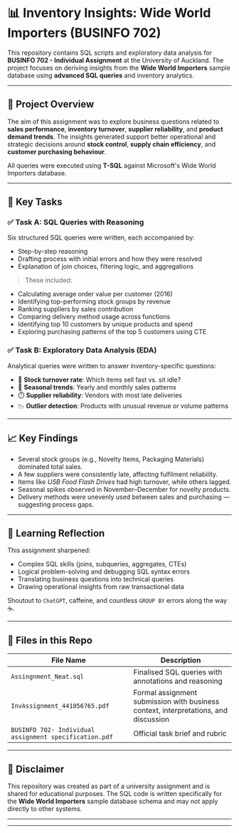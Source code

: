# 📊 Inventory Insights: Wide World Importers (BUSINFO 702)

This repository contains SQL scripts and exploratory data analysis for **BUSINFO 702 - Individual Assignment** at the University of Auckland. The project focuses on deriving insights from the **Wide World Importers** sample database using **advanced SQL queries** and inventory analytics.

---

## 🧩 Project Overview

The aim of this assignment was to explore business questions related to **sales performance**, **inventory turnover**, **supplier reliability**, and **product demand trends**. The insights generated support better operational and strategic decisions around **stock control**, **supply chain efficiency**, and **customer purchasing behaviour**.

All queries were executed using **T-SQL** against Microsoft's Wide World Importers database.

---

## 📌 Key Tasks

### ✅ Task A: SQL Queries with Reasoning
Six structured SQL queries were written, each accompanied by:
- Step-by-step reasoning
- Drafting process with initial errors and how they were resolved
- Explanation of join choices, filtering logic, and aggregations

> These included:
- Calculating average order value per customer (2016)
- Identifying top-performing stock groups by revenue
- Ranking suppliers by sales contribution
- Comparing delivery method usage across functions
- Identifying top 10 customers by unique products and spend
- Exploring purchasing patterns of the top 5 customers using CTE

### ✅ Task B: Exploratory Data Analysis (EDA)
Analytical queries were written to answer inventory-specific questions:
- 🔁 **Stock turnover rate**: Which items sell fast vs. sit idle?
- 📅 **Seasonal trends**: Yearly and monthly sales patterns
- ⏱️ **Supplier reliability**: Vendors with most late deliveries
- 📉 **Outlier detection**: Products with unusual revenue or volume patterns

---

## 📈 Key Findings

- Several stock groups (e.g., Novelty Items, Packaging Materials) dominated total sales.
- A few suppliers were consistently late, affecting fulfilment reliability.
- Items like *USB Food Flash Drives* had high turnover, while others lagged.
- Seasonal spikes observed in November–December for novelty products.
- Delivery methods were unevenly used between sales and purchasing — suggesting process gaps.

---

## 🧠 Learning Reflection

This assignment sharpened:
- Complex SQL skills (joins, subqueries, aggregates, CTEs)
- Logical problem-solving and debugging SQL syntax errors
- Translating business questions into technical queries
- Drawing operational insights from raw transactional data

Shoutout to `ChatGPT`, caffeine, and countless `GROUP BY` errors along the way ☕.

---

## 📂 Files in this Repo

| File Name | Description |
|-----------|-------------|
| `Assingnment_Neat.sql` | Finalised SQL queries with annotations and reasoning |
| `InvAssignment_441056765.pdf` | Formal assignment submission with business context, interpretations, and discussion |
| `BUSINFO 702- Individual assignment specification.pdf` | Official task brief and rubric |

---

## 🛑 Disclaimer

This repository was created as part of a university assignment and is shared for educational purposes. The SQL code is written specifically for the **Wide World Importers** sample database schema and may not apply directly to other systems.

---


---

